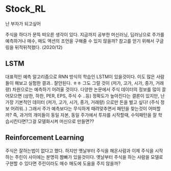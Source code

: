 # Stock_RL
난 부자가 되고싶어

주식을 하다가 문뜩 떠오른 생각이 있다. 지금까지 공부한 머신러닝, 딥러닝으로 주가를 예측하거나 매수, 매도 액션의 조언을 구해줄 수 있지 않을까?
참고를 얻기 위해서 구글링을 뒤적뒤적했다. (2020/12)

## LSTM

대표적인 예측 알고리즘으로 RNN 방식의 학습인 LSTM이 있을것이다.
이도 많은 사람들이 해보고 실험한 결과.. 잘안된다. ㅎㅎ 그도 그럴 것이 (저가, 고가, 시가, 종가, 거래량) 차원으로는 예측하기 어려울 것이다.
다양한 논문에서 주식 데이터의 정보를 많이 끌어모으면 (상한, 하한, PER, EPS, 주식 수 ..등) 정확도가 높아진다는 결론이 있지만,
난 가장 기본적인 데이터 (저가, 고가, 시가, 종가, 거래량) 으로만 돈을 벌고 싶다! (주식 정보 어려워..)
그래서 주가 예측보다는 무식하게 때려맞추면서 패턴을 찾는것이 어떠할까?
즉, 과거의 개미들이 동일 자본, 동일 주가에서 투자를 시작할때, 수익패턴을 잘 학습시킨다면?그걸 모델화시켜 머신으로 만들면??

## Reinforcement Learning

주식은 잘하는법이 없다고 했다. 하지만 옛날부터 주식을 해온사람과 이제 주식을 시작하는 주린이 사이에는 분명히 짬빠가 있을것이다.
옛날부터 주식을 하는 사람을 모델로 구현할 수 있다면 주린이라도 매수 매도에 도움을 주지 않을까?
